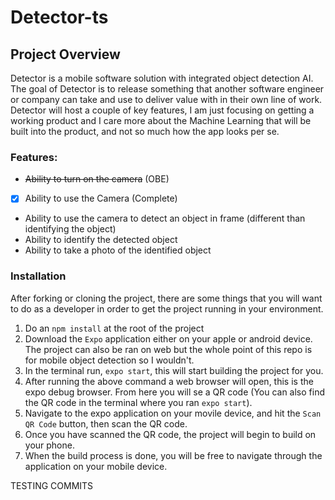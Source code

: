# Detector-ts

## Project Overview

Detector is a mobile software solution with integrated object detection AI. The goal of Detector is to release something that another
software engineer or company can take and use to deliver value with in their own line of work. Detector will host a couple of key features, I am just focusing on getting a working product and I care more about the Machine Learning that will be built into the product, and not so much how the app looks per se.

### Features:

- ~~Ability to turn on the camera~~ (OBE)
- [x] Ability to use the Camera (Complete)
- Ability to use the camera to detect an object in frame (different than identifying the object)
- Ability to identify the detected object
- Ability to take a photo of the identified object

### Installation

After forking or cloning the project, there are some things that you will want to do as a developer in order to get the project running in your environment.

1. Do an `npm install` at the root of the project
1. Download the `Expo` application either on your apple or android device. The project can also be ran on web but the whole point of this repo is for mobile object detection so I wouldn't.
1. In the terminal run, `expo start`, this will start building the project for you.
1. After running the above command a web browser will open, this is the expo debug browser. From here you will se a QR code (You can also find the QR code in the terminal where you ran `expo start`).
1. Navigate to the expo application on your movile device, and hit the `Scan QR Code` button, then scan the QR code.
1. Once you have scanned the QR code, the project will begin to build on your phone.
1. When the build process is done, you will be free to navigate through the application on your mobile device.

TESTING COMMITS
